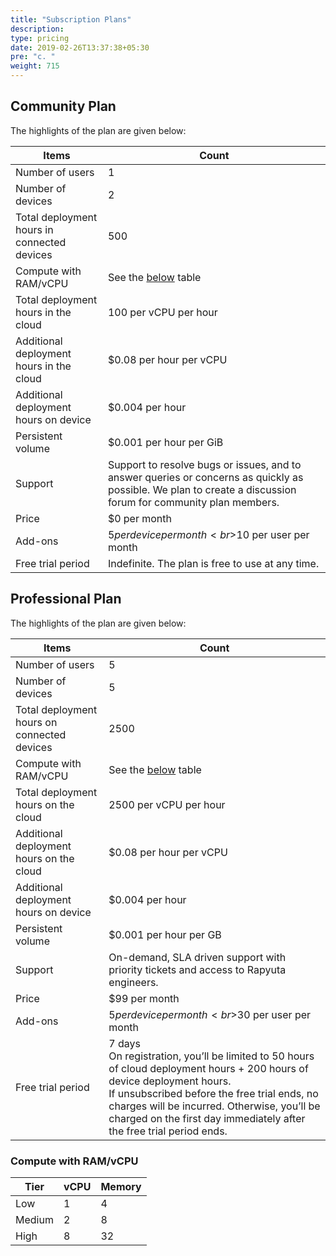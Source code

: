 ```yaml
---
title: "Subscription Plans"
description:
type: pricing
date: 2019-02-26T13:37:38+05:30
pre: "c. "
weight: 715
---
```

## Community Plan

The highlights of the plan are given below:

| Items | Count |
| ---------- | ----- |
| Number of users | 1 |
| Number of devices | 2 |
| Total deployment hours in connected devices | 500 |
| Compute with RAM/vCPU | See the [below](/pricing/subscription-plans/#compute-with-ram-vcpu) table |
| Total deployment hours in the cloud | 100 per vCPU per hour |
| Additional deployment hours in the cloud | $0.08 per hour per vCPU |
| Additional deployment hours on device | $0.004 per hour |
| Persistent volume | $0.001 per hour per GiB |
| Support | Support to resolve bugs or issues, and to answer queries or concerns as quickly as possible. We plan to create a discussion forum for community plan members.|
| Price | $0 per month |
| Add-ons | $5 per device per month<br>$10 per user per month |
| Free trial period | Indefinite. The plan is free to use at any time. |

## Professional Plan

The highlights of the plan are given below:

| Items | Count |
| ---------- | ----- |
| Number of users | 5 |
| Number of devices | 5 |
| Total deployment hours on connected devices | 2500 |
| Compute with RAM/vCPU | See the [below](/pricing/subscription-plans/#compute-with-ram-vcpu) table |
| Total deployment hours on the cloud | 2500 per vCPU per hour |
| Additional deployment hours on the cloud | $0.08 per hour per vCPU | 
| Additional deployment hours on device | $0.004 per hour |
| Persistent volume | $0.001 per hour per GB |
| Support | On-demand, SLA driven support with priority tickets and access to Rapyuta engineers.|
| Price | $99 per month |
| Add-ons | $5 per device per month<br>$30 per user per month |
| Free trial period | 7 days<br>On registration, you’ll be limited to 50 hours of cloud deployment hours + 200 hours of device deployment hours.<br>If unsubscribed before the free trial ends, no charges will be incurred. Otherwise, you’ll be charged on the first day immediately after the free trial period ends. |

### Compute with RAM/vCPU

| Tier | vCPU | Memory |
| ---- | ---- | ------ |
| Low | 1 | 4 |
| Medium | 2 | 8 |
| High | 8 | 32 | 
 

